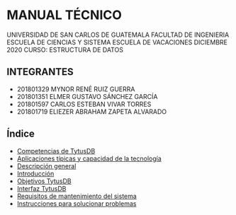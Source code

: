 # MANUAL TÉCNICO

UNIVERSIDAD DE SAN CARLOS DE GUATEMALA
FACULTAD DE INGENIERIA
ESCUELA DE CIENCIAS Y SISTEMA
ESCUELA DE VACACIONES DICIEMBRE 2020
CURSO: ESTRUCTURA DE DATOS

## INTEGRANTES

- 201801329 MYNOR RENÉ RUIZ GUERRA
- 201801351 ELMER GUSTAVO SÁNCHEZ GARCÍA
- 201801597 CARLOS ESTEBAN VIVAR TORRES
- 201801719 ELIEZER ABRAHAM ZAPETA ALVARADO

## Índice
- [Competencias de TytusDB](#competencias-tytusdb) 
- [Aplicaciones típicas y capacidad de la tecnología](#sdsd)
- [Descripción general](#df)
- [Introducción](#condiciones-del-proyecto)
- [Objetivos TytusDB](#tytusdb)
- [Interfaz  TytusDB](#administrador-de-almacenamiento)
- [Requisitos de mantenimiento del sistema](#sdsdsd)
- [Instrucciones para solucionar problemas](#)


